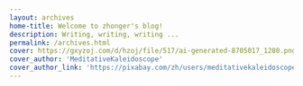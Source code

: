 ```yaml
---
layout: archives
home-title: Welcome to zhonger's blog!
description: Writing, writing, writing ...
permalink: /archives.html
cover: https://gxyzoj.com/d/hzoj/file/517/ai-generated-8705017_1280.png
cover_author: 'MeditativeKaleidoscope'
cover_author_link: 'https://pixabay.com/zh/users/meditativekaleidoscope-39757915/'
---
```

